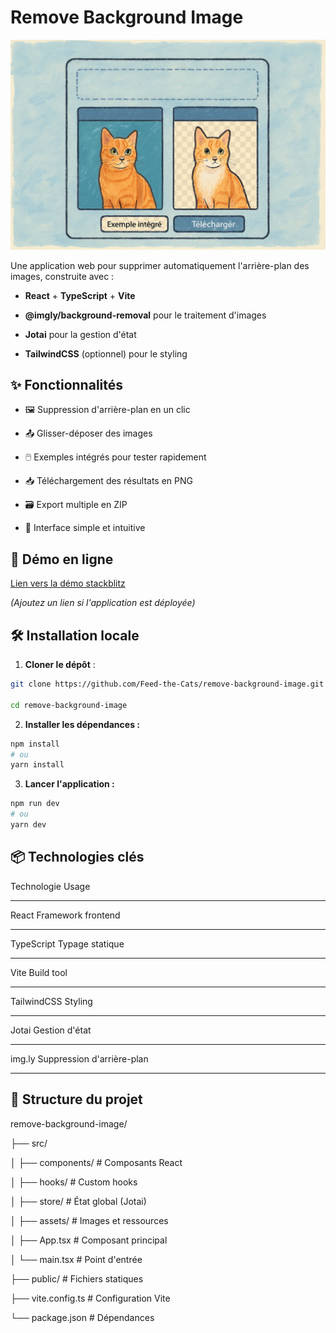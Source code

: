 # Remove Background Image

![Bannière ou screenshot de l'application](https://github.com/Feed-the-Cats/remove-background-image/blob/main/src/assets/readme_img.jpg)

Une application web pour supprimer automatiquement l'arrière-plan des images, construite avec :

- **React** + **TypeScript** + **Vite**

- **@imgly/background-removal** pour le traitement d'images

- **Jotai** pour la gestion d'état

- **TailwindCSS** (optionnel) pour le styling

## ✨ Fonctionnalités

- 🖼️ Suppression d'arrière-plan en un clic

- 📤 Glisser-déposer des images

- 🖱️ Exemples intégrés pour tester rapidement

- 📥 Téléchargement des résultats en PNG

- 🗃️ Export multiple en ZIP

- 🚀 Interface simple et intuitive

## 🚀 Démo en ligne

[Lien vers la démo stackblitz](https://stackblitz.com/~/github.com/Feed-the-Cats/remove-background-image)

_(Ajoutez un lien si l'application est déployée)_

## 🛠 Installation locale

1.  **Cloner le dépôt** :

```bash
git clone https://github.com/Feed-the-Cats/remove-background-image.git

cd remove-background-image
```

2. **Installer les dépendances :**

```bash
npm install
# ou
yarn install
```

3. **Lancer l'application :**

```bash
npm run dev
# ou
yarn dev
```

## 📦 Technologies clés

Technologie Usage

---

React Framework frontend

---

TypeScript Typage statique

---

Vite Build tool

---

TailwindCSS Styling

---

Jotai Gestion d'état

---

img.ly Suppression d'arrière-plan

---

## 📁 Structure du projet

remove-background-image/

├── src/

│ ├── components/ # Composants React

│ ├── hooks/ # Custom hooks

│ ├── store/ # État global (Jotai)

│ ├── assets/ # Images et ressources

│ ├── App.tsx # Composant principal

│ └── main.tsx # Point d'entrée

├── public/ # Fichiers statiques

├── vite.config.ts # Configuration Vite

└── package.json # Dépendances
